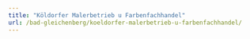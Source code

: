 ```yaml
---
title: "Köldorfer Malerbetrieb u Farbenfachhandel"
url: /bad-gleichenberg/koeldorfer-malerbetrieb-u-farbenfachhandel/
---
```

